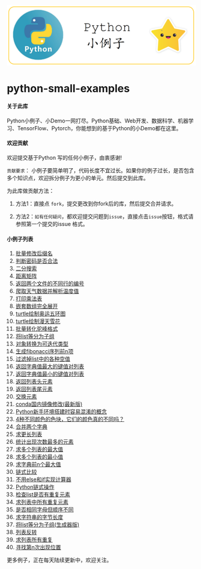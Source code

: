 ![](./img/logo-python-small-examples.png)



# python-small-examples

#### 关于此库

Python小例子、小Demo一网打尽。Python基础、Web开发、数据科学、机器学习、TensorFlow、Pytorch，你能想到的基于Python的小Demo都在这里。

#### 欢迎贡献

欢迎提交基于Python 写的任何小例子，由衷感谢!

`贡献要求`：
小例子要简单明了，代码长度不宜过长。如果你的例子过长，是否包含多个知识点，欢迎拆分例子为更小的单元。然后提交到此库。

为此库做贡献方法：

1. 方法1：直接点 `fork`，提交更改到你fork后的库，然后提交合并请求。

2. 方法2：`如有任何疑问`，都欢迎提交问题到`issue`，直接点击`issue`按钮，格式请参照第一个提交的issue 格式。

   

#### 小例子列表

1. [批量修改后缀名](./批量修改后缀名.md)
2. [判断密码是否合法](判断密码是否合法.md)
3. [二分搜索](二分搜索.md)
4. [距离矩阵](距离矩阵.md)
5. [返回两个文件的不同行的编号](返回两个文件的不同行的编号.md)
6. [爬取天气数据并解析温度值](爬取天气数据并解析温度值.md)
7. [打印乘法表](打印乘法表.md)
8. [嵌套数组完全展开](嵌套数组完全展开.md)
9. [turtle绘制奥运五环图](turtle绘制奥运五环图.md)
10. [turtle绘制漫天雪花](turtle绘制漫天雪花.md)
11. [批量转化驼峰格式](批量转化为驼峰格式.md)
12. [将list等分为子组](./将list等分为子组.md)
13. [对象转换为可迭代类型](./对象转换为可迭代类型.md)
14. [生成fibonacci序列前n项](生成fibonacci序列前n项.md)
15. [过滤掉list中的各种空值](过滤掉list中的各种空值.md)
16. [返回字典值最大的键值对列表](返回字典值最大的键值对列表.md)
17. [返回字典值最小的键值对列表](返回字典值最小的键值对列表.md)
18. [返回列表头元素](返回列表头元素.md)
19. [返回列表尾元素](返回列表尾元素.md)
20. [交换元素](交换元素.md)
21. [conda国内镜像修改(最新版)](conda国内镜像修改(最新版).md)
22. [Python新手环境搭建时容易混淆的概念](Python新手环境搭建时容易混淆的概念.md)
23. [4种不同颜色的色块，它们的颜色真的不同吗？](4种不同颜色的色块，它们的颜色真的不同吗？.md)
24. [合并两个字典](合并两个字典.md)
25. [求更长列表](求更长列表.md)
26. [统计出现次数最多的元素](统计出现次数最多的元素.md)
27. [求多个列表的最大值](求多个列表的最大值.md)
28. [求多个列表的最小值](求多个列表的最小值.md)
29. [求字典前n个最大值](求字典前n个最大值.md)
30. [链式比较](链式比较.md)
31. [不用else和if实现计算器](不用else和if实现计算器.md)
32. [Python链式操作](Python链式操作.md)
33. [检查list是否有重复元素](检查list是否有重复元素.md)
34. [求列表中所有重复元素](求列表中所有重复元素.md)
35. [是否相同字母但顺序不同](是否相同字母但顺序不同.md)
36. [求字符串的字节长度](求字符串的字节长度.md)
37. [将list等分为子组(生成器版)](将list等分为子组(生成器版).md)
38. [列表反转](列表反转.md)
39. [求列表所有重复](求列表所有重复.md)
40. [寻找第n次出现位置](寻找第n次出现位置.md)


更多例子，正在每天陆续更新中，欢迎关注。

















